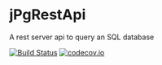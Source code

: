 # jPgRestApi

A rest server api to query an SQL database 

[![Build Status](https://travis-ci.org/matgou/jPgRestApi.svg?branch=master)](https://travis-ci.org/matgou/jPgRestApi)
[![codecov.io](https://codecov.io/github/matgou/jPgRestApi/coverage.svg?branch=master)](https://codecov.io/github/matgou/jPgRestApi?branch=master)
